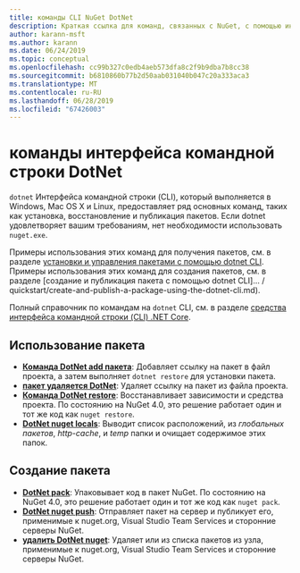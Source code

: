 ```yaml
---
title: команды CLI NuGet DotNet
description: Краткая ссылка для команд, связанных с NuGet, с помощью интерфейса командной строки dotnet.
author: karann-msft
ms.author: karann
ms.date: 06/24/2019
ms.topic: conceptual
ms.openlocfilehash: cc99b327c0edb4aeb573dfa8c2f9b9dba7b8cc38
ms.sourcegitcommit: b6810860b77b2d50aab031040b047c20a333aca3
ms.translationtype: MT
ms.contentlocale: ru-RU
ms.lasthandoff: 06/28/2019
ms.locfileid: "67426003"
---
```

# <a name="dotnet-cli-commands"></a>команды интерфейса командной строки DotNet

`dotnet` Интерфейса командной строки (CLI), который выполняется в Windows, Mac OS X и Linux, предоставляет ряд основных команд, таких как установка, восстановление и публикация пакетов. Если dotnet удовлетворяет вашим требованиям, нет необходимости использовать `nuget.exe`.

Примеры использования этих команд для получения пакетов, см. в разделе [установки и управления пакетами с помощью dotnet CLI](../consume-packages/install-use-packages-dotnet-cli.md). Примеры использования этих команд для создания пакетов, см. в разделе [создание и публикация пакета с помощью dotnet CLI]... / quickstart/create-and-publish-a-package-using-the-dotnet-cli.md).

Полный справочник по командам на `dotnet` CLI, см. в разделе [средства интерфейса командной строки (CLI) .NET Core](/dotnet/core/tools/?tabs=netcore2x).

## <a name="package-consumption"></a>Использование пакета

- [**Команда DotNet add пакета**](/dotnet/core/tools/dotnet-add-package): Добавляет ссылку на пакет в файл проекта, а затем выполняет `dotnet restore` для установки пакета.
- [**пакет удаляется DotNet**](/dotnet/core/tools/dotnet-remove-package): Удаляет ссылку на пакет из файла проекта.
- [**Команда DotNet restore**](/dotnet/core/tools/dotnet-restore?tabs=netcore2x): Восстанавливает зависимости и средства проекта. По состоянию на NuGet 4.0, это решение работает один и тот же код как `nuget restore`.
- [**DotNet nuget locals**](/dotnet/core/tools/dotnet-nuget-locals): Выводит список расположений, из *глобальных пакетов*, *http-cache*, и *temp* папки и очищает содержимое этих папок.

## <a name="package-creation"></a>Создание пакета

- [**DotNet pack**](/dotnet/core/tools/dotnet-pack?tabs=netcore2x): Упаковывает код в пакет NuGet. По состоянию на NuGet 4.0, это решение работает один и тот же код как `nuget pack`.
- [**DotNet nuget push**](/dotnet/core/tools/dotnet-nuget-push): Отправляет пакет на сервер и публикует его, применимые к nuget.org, Visual Studio Team Services и сторонние серверы NuGet.
- [**удалить DotNet nuget**](/dotnet/core/tools/dotnet-nuget-delete): Удаляет или из списка пакетов из узла, применимые к nuget.org, Visual Studio Team Services и сторонние серверы NuGet.
